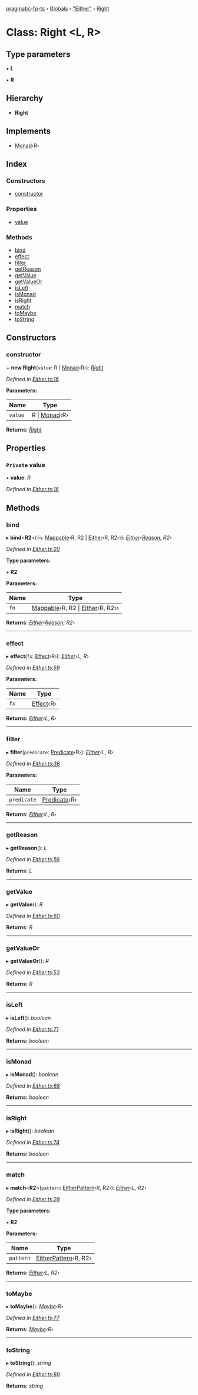[pragmatic-fp-ts](../README.md) › [Globals](../globals.md) › ["Either"](../modules/_either_.md) › [Right](_either_.right.md)

# Class: Right <**L, R**>

## Type parameters

▪ **L**

▪ **R**

## Hierarchy

* **Right**

## Implements

* [Monad](_monad_.monad.md)‹R›

## Index

### Constructors

* [constructor](_either_.right.md#constructor)

### Properties

* [value](_either_.right.md#private-value)

### Methods

* [bind](_either_.right.md#bind)
* [effect](_either_.right.md#effect)
* [filter](_either_.right.md#filter)
* [getReason](_either_.right.md#getreason)
* [getValue](_either_.right.md#getvalue)
* [getValueOr](_either_.right.md#getvalueor)
* [isLeft](_either_.right.md#isleft)
* [isMonad](_either_.right.md#ismonad)
* [isRight](_either_.right.md#isright)
* [match](_either_.right.md#match)
* [toMaybe](_either_.right.md#tomaybe)
* [toString](_either_.right.md#tostring)

## Constructors

###  constructor

\+ **new Right**(`value`: R | [Monad](_monad_.monad.md)‹R›): *[Right](_either_.right.md)*

*Defined in [Either.ts:16](https://github.com/hermann-p/pragmatic-fp-ts/blob/bab22d3/src/Either.ts#L16)*

**Parameters:**

Name | Type |
------ | ------ |
`value` | R &#124; [Monad](_monad_.monad.md)‹R› |

**Returns:** *[Right](_either_.right.md)*

## Properties

### `Private` value

• **value**: *R*

*Defined in [Either.ts:16](https://github.com/hermann-p/pragmatic-fp-ts/blob/bab22d3/src/Either.ts#L16)*

## Methods

###  bind

▸ **bind**<**R2**>(`fn`: [Mappable](../modules/_types_.md#mappable)‹R, R2 | [Either](../modules/_either_.md#either)‹R, R2››): *[Either](../modules/_either_.md#either)‹[Reason](../modules/_either_.md#reason), R2›*

*Defined in [Either.ts:20](https://github.com/hermann-p/pragmatic-fp-ts/blob/bab22d3/src/Either.ts#L20)*

**Type parameters:**

▪ **R2**

**Parameters:**

Name | Type |
------ | ------ |
`fn` | [Mappable](../modules/_types_.md#mappable)‹R, R2 &#124; [Either](../modules/_either_.md#either)‹R, R2›› |

**Returns:** *[Either](../modules/_either_.md#either)‹[Reason](../modules/_either_.md#reason), R2›*

___

###  effect

▸ **effect**(`fx`: [Effect](../modules/_types_.md#effect)‹R›): *[Either](../modules/_either_.md#either)‹L, R›*

*Defined in [Either.ts:59](https://github.com/hermann-p/pragmatic-fp-ts/blob/bab22d3/src/Either.ts#L59)*

**Parameters:**

Name | Type |
------ | ------ |
`fx` | [Effect](../modules/_types_.md#effect)‹R› |

**Returns:** *[Either](../modules/_either_.md#either)‹L, R›*

___

###  filter

▸ **filter**(`predicate`: [Predicate](../modules/_types_.md#predicate)‹R›): *[Either](../modules/_either_.md#either)‹L, R›*

*Defined in [Either.ts:36](https://github.com/hermann-p/pragmatic-fp-ts/blob/bab22d3/src/Either.ts#L36)*

**Parameters:**

Name | Type |
------ | ------ |
`predicate` | [Predicate](../modules/_types_.md#predicate)‹R› |

**Returns:** *[Either](../modules/_either_.md#either)‹L, R›*

___

###  getReason

▸ **getReason**(): *L*

*Defined in [Either.ts:56](https://github.com/hermann-p/pragmatic-fp-ts/blob/bab22d3/src/Either.ts#L56)*

**Returns:** *L*

___

###  getValue

▸ **getValue**(): *R*

*Defined in [Either.ts:50](https://github.com/hermann-p/pragmatic-fp-ts/blob/bab22d3/src/Either.ts#L50)*

**Returns:** *R*

___

###  getValueOr

▸ **getValueOr**(): *R*

*Defined in [Either.ts:53](https://github.com/hermann-p/pragmatic-fp-ts/blob/bab22d3/src/Either.ts#L53)*

**Returns:** *R*

___

###  isLeft

▸ **isLeft**(): *boolean*

*Defined in [Either.ts:71](https://github.com/hermann-p/pragmatic-fp-ts/blob/bab22d3/src/Either.ts#L71)*

**Returns:** *boolean*

___

###  isMonad

▸ **isMonad**(): *boolean*

*Defined in [Either.ts:68](https://github.com/hermann-p/pragmatic-fp-ts/blob/bab22d3/src/Either.ts#L68)*

**Returns:** *boolean*

___

###  isRight

▸ **isRight**(): *boolean*

*Defined in [Either.ts:74](https://github.com/hermann-p/pragmatic-fp-ts/blob/bab22d3/src/Either.ts#L74)*

**Returns:** *boolean*

___

###  match

▸ **match**<**R2**>(`pattern`: [EitherPattern](../modules/_either_.md#eitherpattern)‹R, R2›): *[Either](../modules/_either_.md#either)‹L, R2›*

*Defined in [Either.ts:28](https://github.com/hermann-p/pragmatic-fp-ts/blob/bab22d3/src/Either.ts#L28)*

**Type parameters:**

▪ **R2**

**Parameters:**

Name | Type |
------ | ------ |
`pattern` | [EitherPattern](../modules/_either_.md#eitherpattern)‹R, R2› |

**Returns:** *[Either](../modules/_either_.md#either)‹L, R2›*

___

###  toMaybe

▸ **toMaybe**(): *[Maybe](../modules/_maybe_.md#maybe)‹R›*

*Defined in [Either.ts:77](https://github.com/hermann-p/pragmatic-fp-ts/blob/bab22d3/src/Either.ts#L77)*

**Returns:** *[Maybe](../modules/_maybe_.md#maybe)‹R›*

___

###  toString

▸ **toString**(): *string*

*Defined in [Either.ts:80](https://github.com/hermann-p/pragmatic-fp-ts/blob/bab22d3/src/Either.ts#L80)*

**Returns:** *string*
